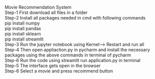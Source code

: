 Movie Recommendation System</br>
Step-1 First download all files in a folder</br>
Step-2 Install all packages needed in cmd with following commands</br>
pip install numpy</br>
pip install pandas</br>
pip install sklearn</br>
pip install streamlit</br>
Step-3 Run the jupyter notebook using Kernel--> Restart and run all</br>
Step-4 Then open appliaction.py in pycharm and install the necessary packages using the above commands in terminal of pycharm </br>
Step-6 Run the code using streamlit run application.py in terminal</br>
Step-5 The interface gets open in the browser</br>
Step-6 Select a movie and press recommend button</br>

